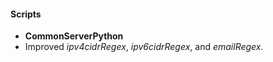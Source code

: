 
#### Scripts
- **CommonServerPython**
- Improved *ipv4cidrRegex*, *ipv6cidrRegex*, and *emailRegex*.